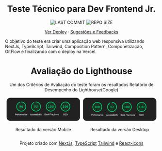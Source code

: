 <div align='center'>
<h1> Teste Técnico para Dev Frontend Jr. </h1>

![LAST COMMIT](https://img.shields.io/github/last-commit/guipaex/jet-test?style=for-the-badge&color=008ffc)
![REPO SIZE](https://img.shields.io/github/repo-size/guipaex/jet-test?style=for-the-badge&color=008ffc)
<br />

<a href="https://jet-frontend-test.vercel.app/" alt="Deploy">Ver Deploy</a>
·
<a href="https://github.com/guipaex/jet-test/issues" alt="Faça uma sugestão">Sugestões e Feedbacks</a>
</div>

O objetivo do teste era criar uma aplicação web responsiva utilizando NextJs, TypeScript, Tailwind, Composition Pattern, Componetização, GitFlow e finalizando com o deploy na Vercel.

<div align='center'>

# Avaliação do Lighthouse

<p> Um dos Critérios de Avaliação do teste foram os resultados Relatório de Desempenho do Lighthouse(Google)</p>
<div style='display: flex'>
    <div>
        <img alt="Logo" title="#logo" width="100%" src="public/doc/lighthouse-mobile.png">
        <p> Resultado da versão Mobile </p>
    </div>
    <div>
        <img alt="Logo" title="#logo" width="100%" src="public/doc/lighthouse-desktop.png">
        <p> Resultado da versão Desktop </p>
    </div>
</div>


Projeto criado com [Next.js](https://nextjs.org/), [TypeScript](https://www.typescriptlang.org/) [Tailwind](https://tailwindcss.com/) e [React-Icons](https://react-icons.github.io/react-icons/)

</div>